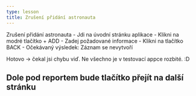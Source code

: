 ```yaml
---
type: lesson
title: Zrušení přidání astronauta
---
```


Zrušení přidání astronauta
    - Jdi na úvodní stránku aplikace
    - Klikni na modré tlačítko + ADD
    - Zadej požadované informace
    - Klikni na tlačítko BACK
    - Očekávaný výsledek: Záznam se nevytvoří

Hotovo → čekal jsi chybu viď. Ne všechno je v testovací appce rozbité. :D

## Dole pod reportem bude tlačítko přejít na další stránku
